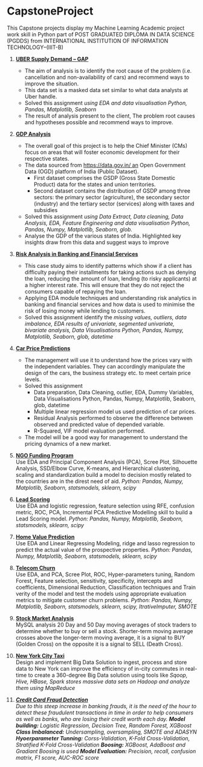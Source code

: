 # CapstoneProject
 
This Capstone projects display my Machine Learning Academic project work skill in Python part of POST GRADUATED DIPLOMA IN DATA SCIENCE (PGDDS) from
INTERNATIONAL INSTITUTION OF INFORMATION TECHNOLOGY–(IIIT-B)
<ol>
<li>
 <p>

**[UBER Supply Demand – GAP](https://github.com/raparama/CapstoneProject/tree/master/01.%20UBER%20SUPPLY%20DEMAND%20GAP)**
 - The aim of analysis is to identify the root cause of the problem (i.e. cancellation and non-availability of cars) and recommend ways to improve the situation.
 - This data set is a masked data set similar to what data analysts at Uber handle. 
 - Solved this assignment <em> using EDA and data visualisation Python, Pandas, Matplotlib, Seaborn </em>
 - The result of analysis present to the client, The problem root causes and hypotheses possible and recommend ways to improve.   </em> 

</p>
</li>
<li>
<p>
 
**[GDP Analysis](https://github.com/raparama/CapstoneProject/tree/master/02.%20GDP%20ANALYSIS)**
 - The overall goal of this project is to help the Chief Minister (CMs) focus on areas that will foster economic development for their respective states.
 - The data sourced from https://data.gov.in/ an Open Government Data (OGD) platform of India (Public Dataset).
   - First dataset comprises the GSDP (Gross State Domestic Product) data for the states and union territories.
   - Second dataset contains the distribution of GSDP among three sectors: the primary sector (agriculture), the secondary sector (industry) and the tertiary sector (services) along with taxes and subsidies
 - Solved this assignment <em> using Data Extract, Data cleaning, Data Analysis, EDA, Feature Engineering and data visualisation Python, Pandas, Numpy, Matplotlib, Seaborn, glob. </em>
 - Analyse the GDP of the various states of India. Highlighted key insights draw from this data and suggest ways to improve

</p>
</li>
<li>
<p>
 
**[Risk Analysis in Banking and Financial Services](https://github.com/raparama/CapstoneProject/tree/master/03.%20RISK%20ANALYSIS%20IN%20BANKING%20AND%20FINANCIAL%20SERVICES)**
 - This case study aims to identify patterns which show if a client has difficulty paying their installments for taking actions such as denying the loan, reducing the amount of loan, lending (to risky applicants) at a higher interest rate. This will ensure that they do not reject the consumers capable of repaying the loan. 
 - Applying EDA module techniques and understanding risk analytics in banking and financial services and how data is used to minimise the risk of losing money while lending to customers.
 - Solved this assignment identify the <em> missing values, outliers, data imbalance, EDA results of univariate, segmented univariate, bivariate analysis, Data Visualisations Python, Pandas, Numpy, Matplotlib, Seaborn, glob, datetime </em>

</p>
</li>
<li>
<p>
 
**[Car Price Predictions](https://github.com/raparama/CapstoneProject/tree/master/04.%20CAR%20PRICE%20PREDICTIONS)** 
 - The management will use it to understand how the prices vary with the independent variables. They can accordingly manipulate the design of the cars, the business strategy etc. to meet certain price levels.
 - Solved this assignment
   - Data preparation, Data Cleaning, outlier, EDA, Dummy Variables, Data Visualisations Python, Pandas, Numpy, Matplotlib, Seaborn, glob, datetime 
   - Multiple linear regression model us used prediction of car prices.
   - Residual Analysis performed to observe the difference between observed and predicted value of depended variable. 
   - R-Squared, VIF model evaluation performed.
 - The model will be a good way for management to understand the pricing dynamics of a new market. 

</p>
</li>
<li>
<p>
 
**[NGO Funding Program](https://github.com/raparama/CapstoneProject/tree/master/05.%20NGO%20FUNDING%20PROGRAM%20)** <br>
Use EDA and Principal Component Analysis (PCA), Scree Plot, Silhouette Analysis, SSD/Elbow Curve, K-means, and Hierarchical clustering, scaling and standardization build a model to decision mostly related to the countries are in the direst need of aid. <em> Python: Pandas, Numpy, Matplotlib, Seaborn, statsmodels, sklearn, scipy </em>

</p>
</li>
<li>
<p>
 
**[Lead Scoring](https://github.com/raparama/CapstoneProject/tree/master/06.%20LEAD%20SCORING)** <br>
Use EDA and logistic regression, feature selection using RFE, confusion metric, ROC, PCA, Incremental PCA Predictive Modelling skill to build a Lead Scoring model. <em> Python: Pandas, Numpy, Matplotlib, Seaborn, statsmodels, sklearn, scipy </em>

</p>
</li>
<li>
<p>
 
**[Home Value Prediction](https://github.com/raparama/CapstoneProject/tree/master/07.%20HOME%20VALUE%20PREDICTION)** <br>
Use EDA and Linear Regressing Modeling, ridge and lasso regression to predict the actual value of the prospective properties. <em> Python: Pandas, Numpy, Matplotlib, Seaborn, statsmodels, sklearn, scipy </em>

</p>
</li>

<li>
<p>

**[Telecom Churn](https://github.com/raparama/CapstoneProject/tree/master/08.%20TELECOM%20CHURN)** <br>
Use EDA, and PCA, Scree Plot, ROC, Hyper-parameters tuning, Random Forest, Feature selection, sensitivity, specificity, intercepts and coefficients, Dimensional Reduction, Classification techniques and Train verity of the model and test the models using appropriate evaluation metrics to mitigate customer churn problems. <em> Python: Pandas, Numpy, Matplotlib, Seaborn, statsmodels, sklearn, scipy, ItrativeImputer, SMOTE </em>

</p>
</li>
<li>
<p>
 
**[Stock Market Analysis](https://github.com/raparama/CapstoneProject/tree/master/09.%20Stock%20Market%20Analysis)** <br>
MySQL analysis 20 Day and 50 Day moving averages of stock traders to determine whether to buy or sell a stock. Shorter-term moving average crosses above the longer-term moving average, it is a signal to BUY (Golden Cross) on the opposite it is a signal to SELL (Death Cross).

</p>
</li>
<li>
<p>
 

**[New York City Taxi](https://github.com/raparama/CapstoneProject/tree/master/10.%20New%20York%20City%20Taxt)** <br>
Design and implement Big Data Solution to ingest, process and store data to New York can improve the efficiency of in-city commutes in real-time to create a 360-degree Big Data solution using tools like <em> Sqoop, Hive, HBase, Spark stores massive data sets on Hadoop and analyze them using MapReduce </em>

</p>
</li>
<li>
<p>
<em>
 
**[Credit Card Fraud Detection](https://github.com/raparama/CapstoneProject/tree/master/11.%20CreditCrad%20Fraud%20Detection)** <br>
Due to this steep increase in banking frauds, it is the need of the hour to detect these fraudulent transactions in time in order to help consumers as well as banks, who are losing their credit worth each day.
**Model building:** Logistic Regression, Decision Tree, Random Forest, XGBoost
**Class Imbalanced:** Undersampling, oversampling, SMOTE and ADASYN 
**Hyoerparameter Tunning:** Corss-Validation, K-Fold Cross-Validation, Stratified K-Fold Cross-Validation
**Boosing:** XGBoost, AdaBoost and Gradiant Boosing is used
**Model Evaluation:** Precision, recall, confusion matrix, F1 score, AUC-ROC score

</em>

</p>
</li>

 
</ol>
